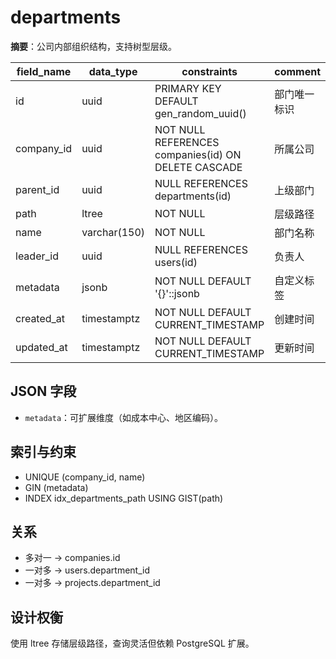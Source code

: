 # departments

**摘要**：公司内部组织结构，支持树型层级。

| field_name | data_type | constraints | comment |
| --- | --- | --- | --- |
| id | uuid | PRIMARY KEY DEFAULT gen_random_uuid() | 部门唯一标识 |
| company_id | uuid | NOT NULL REFERENCES companies(id) ON DELETE CASCADE | 所属公司 |
| parent_id | uuid | NULL REFERENCES departments(id) | 上级部门 |
| path | ltree | NOT NULL | 层级路径 |
| name | varchar(150) | NOT NULL | 部门名称 |
| leader_id | uuid | NULL REFERENCES users(id) | 负责人 |
| metadata | jsonb | NOT NULL DEFAULT '{}'::jsonb | 自定义标签 |
| created_at | timestamptz | NOT NULL DEFAULT CURRENT_TIMESTAMP | 创建时间 |
| updated_at | timestamptz | NOT NULL DEFAULT CURRENT_TIMESTAMP | 更新时间 |

## JSON 字段
- `metadata`：可扩展维度（如成本中心、地区编码）。

## 索引与约束
- UNIQUE (company_id, name)
- GIN (metadata)
- INDEX idx_departments_path USING GIST(path)

## 关系
- 多对一 -> companies.id
- 一对多 -> users.department_id
- 一对多 -> projects.department_id

## 设计权衡
使用 ltree 存储层级路径，查询灵活但依赖 PostgreSQL 扩展。

